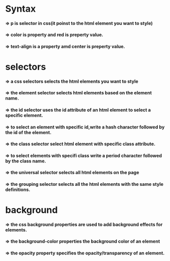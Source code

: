 # Syntax

#### => p is selector in css(it poinst to the html element you want to style)

#### => color is property and red is preperty value.

#### => text-align is a property amd center is preperty value.

# selectors

#### => a css selectors selects the html elements you want to style

#### => the element selector selects html elements based on the element name.

#### => the id selector uses the id attribute of an html element to select a specific element.

#### => to select an element with specific id,write a hash character followed by the id of the element.

#### => the class selector select html element with specific class attribute.
#### => to select elements with specifi class write a period character followed by the class name.

#### => the universal selector selects all html elements on the page

#### => the grouping selector selects all the html elements with the same style definitions.

# background

#### => the css background properties are used to add background effects for elements.

#### => the background-color properties the background color of an element

#### => the opacity property specifies the opacity/transparency of an element.